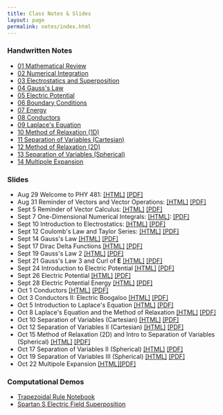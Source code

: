 ```yaml
---
title: Class Notes & Slides
layout: page
permalink: notes/index.html
---
```


### Handwritten Notes

- [01 Mathematical Review](./handwritten/01_Mathematical_Review.pdf)
- [02 Numerical Integration](./handwritten/02_Numerical_Integration.pdf)
- [03 Electrostatics and Superposition](./handwritten/03_Electrostatics_and_Superposition.pdf)
- [04 Gauss's Law](./handwritten/04_Gauss_Law.pdf)
- [05 Electric Potential](./handwritten/05_Electric_Potential.pdf)
- [06 Boundary Conditions](./handwritten/06_Boundary_Conditions.pdf)
- [07 Energy](./handwritten/07_Energy.pdf)
- [08 Conductors](./handwritten/08_Conductors.pdf)
- [09 Laplace's Equation](./handwritten/09_Laplaces_Equation.pdf)
- [10 Method of Relaxation (1D)](./handwritten/10_Method_of_Relaxation.pdf)
- [11 Separation of Variables (Cartesian)](./handwritten/11_Separation_of_Variables_Cartesian.pdf)
- [12 Method of Relaxation (2D)](./handwritten/12_Method_of_Relaxation.pdf)
- [13 Separation of Variables (Spherical)](./handwritten/13_Separation_of_Variables_Spherical.pdf)
- [14 Multipole Expansion](./handwritten/14_Multipole_Expansion.pdf)

### Slides

- Aug 29 Welcome to PHY 481: [[HTML]](./01-slides.html) [[PDF]](./01-slides.pdf)
- Aug 31 Reminder of Vectors and Vector Operations: [[HTML]](./02-slides.html) [[PDF]](./02-slides.pdf)
- Sept 5 Reminder of Vector Calculus: [[HTML]](./03-slides.html) [[PDF]](./03-slides.pdf)
- Sept 7 One-Dimensional Numerical Integrals: [[HTML]](./04-slides.html): [[PDF]](./04-slides.pdf)
- Sept 10 Introduction to Electrostatics: [[HTML]](./05-slides.html) [[PDF]](./05-slides.pdf)
- Sept 12 Coulomb's Law and Taylor Series: [[HTML]](./06-slides.html) [[PDF]](./06-slides.pdf)
- Sept 14 Gauss's Law [[HTML]](./07-slides.html) [[PDF]](./07-slides.pdf)
- Sept 17 Dirac Delta Functions [[HTML]](./08-slides.html) [[PDF]](./08-slides.pdf)
- Sept 19 Gauss's Law 2 [[HTML]](./09-slides.html) [[PDF]](./09-slides.pdf)
- Sept 21 Gauss's Law 3 and Curl of $\mathbf{E}$ [[HTML]](./10-slides.html) [[PDF]](./10-slides.pdf)
- Sept 24 Introduction to Electric Potential [[HTML]](./11-slides.html) [[PDF]](./11-slides.pdf)
- Sept 26 Electric Potential [[HTML]](./12-slides.html) [[PDF]](./12-slides.pdf)
- Sept 28 Electric Potential Energy [[HTML]](./13-slides.html) [[PDF]](./13-slides.pdf)
- Oct 1 Conductors [[HTML]](./14-slides.html) [[PDF]](./14-slides.pdf)
- Oct 3 Conductors II: Electric Boogaloo [[HTML]](./15-slides.html) [[PDF]](./15-slides.pdf)
- Oct 5 Introduction to Laplace's Equation [[HTML]](./16-slides.html) [[PDF]](./16-slides.pdf)
- Oct 8 Laplace's Equation and the Method of Relaxation [[HTML]](./17-slides.html) [[PDF]](./17-slides.pdf)
- Oct 10 Separation of Variables (Cartesian) [[HTML]](./18-slides.html) [[PDF]](./18-slides.pdf)
- Oct 12 Separation of Variables II (Cartesian) [[HTML]](./19-slides.html) [[PDF]](./19-slides.pdf)
- Oct 15 Method of Relaxation (2D) and Intro to Separation of Variables (Spherical) [[HTML]](./20-slides.html) [[PDF]](./20-slides.pdf)
- Oct 17 Separation of Variables II (Spherical) [[HTML]](./21-slides.html) [[PDF]](./21-slides.pdf)
- Oct 19 Separation of Variables III (Spherical) [[HTML]](./22-slides.html) [[PDF]](./22-slides.pdf)
- Oct 22 Multipole Expansion [[HTML]](./23-slides.html)[[PDF]](./23-slides.pdf)

### Computational Demos

 - [Trapezoidal Rule Notebook](../jupyter/demos/Trapezoidal_Demo_Complete.ipynb)
 - [Spartan S Electric Field Superposition](../jupyter/demos/Demo-SuperpositionElectricFieldSpartanS.ipynb)
